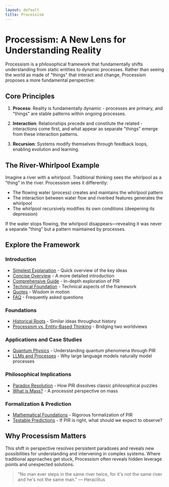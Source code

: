 ```yaml
---
layout: default
title: Processism
---
```


# Processism: A New Lens for Understanding Reality

Processism is a philosophical framework that fundamentally shifts understanding from static entities to dynamic processes. Rather than seeing the world as made of "things" that interact and change, Processism proposes a more fundamental perspective:

## Core Principles

1. **Process**: Reality is fundamentally dynamic - processes are primary, and "things" are stable patterns within ongoing processes.

2. **Interaction**: Relationships precede and constitute the related - interactions come first, and what appear as separate "things" emerge from these interaction patterns.

3. **Recursion**: Systems modify themselves through feedback loops, enabling evolution and learning.

## The River-Whirlpool Example

Imagine a river with a whirlpool. Traditional thinking sees the whirlpool as a "thing" in the river. Processism sees it differently:
- The flowing water (process) creates and maintains the whirlpool pattern
- The interaction between water flow and riverbed features generates the whirlpool
- The whirlpool recursively modifies its own conditions (deepening its depression)

If the water stops flowing, the whirlpool disappears—revealing it was never a separate "thing" but a pattern maintained by processes.

## Explore the Framework

### Introduction
- [Simplest Explanation](/docs/01-introduction/01-simplest-explanation) - Quick overview of the key ideas
- [Concise Overview](/docs/01-introduction/02-concise-overview) - A more detailed introduction
- [Comprehensive Guide](/docs/01-introduction/03-comprehensive-guide) - In-depth exploration of PIR
- [Technical Foundation](/docs/01-introduction/04-technical-foundation) - Technical aspects of the framework
- [Quotes](/docs/01-introduction/05-quotes) - Wisdom in motion
- [FAQ](/docs/01-introduction/06-faq) - Frequently asked questions

### Foundations
- [Historical Roots](/docs/02-frameworks/01-historical-roots) - Similar ideas throughout history
- [Processism vs. Entity-Based Thinking](/docs/02-frameworks/02-processism-vs-entity) - Bridging two worldviews

### Applications and Case Studies
- [Quantum Physics](/docs/03-case-studies/01-physics/01-quantum) - Understanding quantum phenomena through PIR
- [LLMs and Processes](/docs/05-llms/01-llms-and-processes) - Why large language models naturally model processes

### Philosophical Implications
- [Paradox Resolution](/docs/06-metaphysical/01-paradoxes) - How PIR dissolves classic philosophical puzzles
- [What is Mass?](/docs/06-metaphysical/02-what-is-mass) - A processist perspective on mass

### Formalization & Prediction
- [Mathematical Foundations](/docs/07-formalisation/formalization-mathematical) - Rigorous formalization of PIR
- [Testable Predictions](/docs/04-predictions/01-predictions) - If PIR is right, what should we expect to observe?

## Why Processism Matters

This shift in perspective resolves persistent paradoxes and reveals new possibilities for understanding and intervening in complex systems. Where traditional approaches get stuck, Processism often reveals hidden leverage points and unexpected solutions.

> "No man ever steps in the same river twice, for it's not the same river and he's not the same man." — Heraclitus
